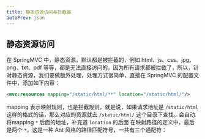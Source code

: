 ```yaml
---
title: 静态资源访问与拦截器
autoPrev: json
---
```


## 静态资源访问

在 SpringMVC 中，静态资源，默认都是被拦截的，例如 html、js、css、jpg、png、txt、pdf 等等，都是无法直接访问的。因为所有请求都被拦截了，所以，针对静态资源，我们要做额外处理，处理方式很简单，直接在 SpringMVC 的配置文件中，添加如下内容：

```xml
<mvc:resources mapping="/static/html/**" location="/static/html/"/>
```
mapping 表示映射规则，也是拦截规则，就是说，如果请求地址是 `/static/html` 这样的格式的话，那么对应的资源就去 `/static/html/` 这个目录下查找。会自动将mapping `*` 后面的地址，补充道 `location` 的后面
在映射路径的定义中，最后是两个 `*`，这是一种 Ant 风格的路径匹配符号，一共有三个通配符：
